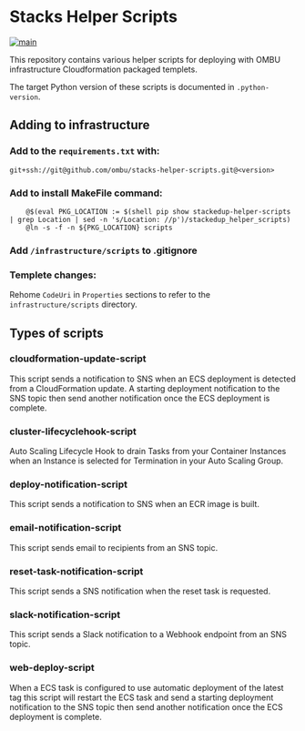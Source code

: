 # Stacks Helper Scripts

[![main](https://github.com/ombu/stacks-helper-scripts/actions/workflows/main.yml/badge.svg)](https://github.com/ombu/stacks-helper-scripts/actions/workflows/main.yml)

This repository contains various helper scripts for deploying with OMBU
infrastructure Cloudformation packaged templets.

The target Python version of these scripts is documented in `.python-version`.

## Adding to infrastructure

### Add to the `requirements.txt` with:

```
git+ssh://git@github.com/ombu/stacks-helper-scripts.git@<version>
```

### Add to install MakeFile command:

```
	@$(eval PKG_LOCATION := $(shell pip show stackedup-helper-scripts | grep Location | sed -n 's/Location: //p')/stackedup_helper_scripts)
	@ln -s -f -n ${PKG_LOCATION} scripts
```

### Add `/infrastructure/scripts` to .gitignore

### Templete changes:

Rehome `CodeUri` in `Properties` sections to refer to the `infrastructure/scripts`
directory.

## Types of scripts

### cloudformation-update-script

This script sends a notification to SNS when an ECS deployment is detected from
a CloudFormation update. A starting deployment notification to the SNS topic
then send another notification once the ECS deployment is complete.

### cluster-lifecyclehook-script

Auto Scaling Lifecycle Hook to drain Tasks from your Container Instances
when an Instance is selected for Termination in your Auto Scaling Group.

### deploy-notification-script

This script sends a notification to SNS when an ECR image is built.

### email-notification-script

This script sends email to recipients from an SNS topic.

### reset-task-notification-script

This script sends a SNS notification when the reset task is requested.

### slack-notification-script

This script sends a Slack notification to a Webhook endpoint from an SNS topic.

### web-deploy-script

When a ECS task is configured to use automatic deployment of the latest tag
this script will restart the ECS task and send a starting deployment
notification to the SNS topic then send another notification once the ECS
deployment is complete.
